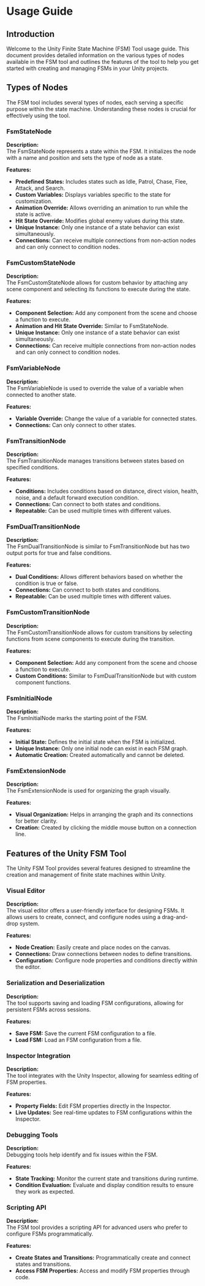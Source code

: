 # Usage Guide

## Introduction

Welcome to the Unity Finite State Machine (FSM) Tool usage guide. This document provides detailed information on the various types of nodes available in the FSM tool and outlines the features of the tool to help you get started with creating and managing FSMs in your Unity projects.

## Types of Nodes

The FSM tool includes several types of nodes, each serving a specific purpose within the state machine. Understanding these nodes is crucial for effectively using the tool.

### FsmStateNode

**Description:**  
The FsmStateNode represents a state within the FSM. It initializes the node with a name and position and sets the type of node as a state.

**Features:**
- **Predefined States:** Includes states such as Idle, Patrol, Chase, Flee, Attack, and Search.
- **Custom Variables:** Displays variables specific to the state for customization.
- **Animation Override:** Allows overriding an animation to run while the state is active.
- **Hit State Override:** Modifies global enemy values during this state.
- **Unique Instance:** Only one instance of a state behavior can exist simultaneously.
- **Connections:** Can receive multiple connections from non-action nodes and can only connect to condition nodes.

### FsmCustomStateNode

**Description:**  
The FsmCustomStateNode allows for custom behavior by attaching any scene component and selecting its functions to execute during the state.

**Features:**
- **Component Selection:** Add any component from the scene and choose a function to execute.
- **Animation and Hit State Override:** Similar to FsmStateNode.
- **Unique Instance:** Only one instance of a state behavior can exist simultaneously.
- **Connections:** Can receive multiple connections from non-action nodes and can only connect to condition nodes.

### FsmVariableNode

**Description:**  
The FsmVariableNode is used to override the value of a variable when connected to another state.

**Features:**
- **Variable Override:** Change the value of a variable for connected states.
- **Connections:** Can only connect to other states.

### FsmTransitionNode

**Description:**  
The FsmTransitionNode manages transitions between states based on specified conditions.

**Features:**
- **Conditions:** Includes conditions based on distance, direct vision, health, noise, and a default forward execution condition.
- **Connections:** Can connect to both states and conditions.
- **Repeatable:** Can be used multiple times with different values.

### FsmDualTransitionNode

**Description:**  
The FsmDualTransitionNode is similar to FsmTransitionNode but has two output ports for true and false conditions.

**Features:**
- **Dual Conditions:** Allows different behaviors based on whether the condition is true or false.
- **Connections:** Can connect to both states and conditions.
- **Repeatable:** Can be used multiple times with different values.

### FsmCustomTransitionNode

**Description:**  
The FsmCustomTransitionNode allows for custom transitions by selecting functions from scene components to execute during the transition.

**Features:**
- **Component Selection:** Add any component from the scene and choose a function to execute.
- **Custom Conditions:** Similar to FsmDualTransitionNode but with custom component functions.

### FsmInitialNode

**Description:**  
The FsmInitialNode marks the starting point of the FSM.

**Features:**
- **Initial State:** Defines the initial state when the FSM is initialized.
- **Unique Instance:** Only one initial node can exist in each FSM graph.
- **Automatic Creation:** Created automatically and cannot be deleted.

### FsmExtensionNode

**Description:**  
The FsmExtensionNode is used for organizing the graph visually.

**Features:**
- **Visual Organization:** Helps in arranging the graph and its connections for better clarity.
- **Creation:** Created by clicking the middle mouse button on a connection line.

## Features of the Unity FSM Tool

The Unity FSM Tool provides several features designed to streamline the creation and management of finite state machines within Unity.

### Visual Editor

**Description:**  
The visual editor offers a user-friendly interface for designing FSMs. It allows users to create, connect, and configure nodes using a drag-and-drop system.

**Features:**
- **Node Creation:** Easily create and place nodes on the canvas.
- **Connections:** Draw connections between nodes to define transitions.
- **Configuration:** Configure node properties and conditions directly within the editor.

### Serialization and Deserialization

**Description:**  
The tool supports saving and loading FSM configurations, allowing for persistent FSMs across sessions.

**Features:**
- **Save FSM:** Save the current FSM configuration to a file.
- **Load FSM:** Load an FSM configuration from a file.

### Inspector Integration

**Description:**  
The tool integrates with the Unity Inspector, allowing for seamless editing of FSM properties.

**Features:**
- **Property Fields:** Edit FSM properties directly in the Inspector.
- **Live Updates:** See real-time updates to FSM configurations within the Inspector.

### Debugging Tools

**Description:**  
Debugging tools help identify and fix issues within the FSM.

**Features:**
- **State Tracking:** Monitor the current state and transitions during runtime.
- **Condition Evaluation:** Evaluate and display condition results to ensure they work as expected.

### Scripting API

**Description:**  
The FSM tool provides a scripting API for advanced users who prefer to configure FSMs programmatically.

**Features:**
- **Create States and Transitions:** Programmatically create and connect states and transitions.
- **Access FSM Properties:** Access and modify FSM properties through code.
